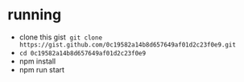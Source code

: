 # running

- clone this gist  `git clone https://gist.github.com/0c19582a14b8d657649af01d2c23f0e9.git`
- `cd 0c19582a14b8d657649af01d2c23f0e9`
- npm install
- npm run start